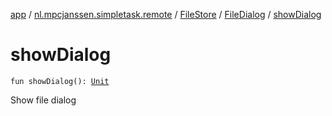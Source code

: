 [app](../../../index.md) / [nl.mpcjanssen.simpletask.remote](../../index.md) / [FileStore](../index.md) / [FileDialog](index.md) / [showDialog](.)

# showDialog

`fun showDialog(): `[`Unit`](https://kotlinlang.org/api/latest/jvm/stdlib/kotlin/-unit/index.html)

Show file dialog

